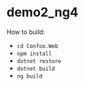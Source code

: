 # demo2_ng4
How to build:

* `cd Confoo.Web`
* `npm install`
* `dotnet restore`
* `dotnet build`
* `ng build`
